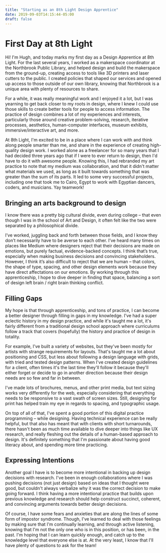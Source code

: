 ```yaml
---
title: "Starting as an 8th Light Design Apprentice"
date: 2019-09-03T14:15:44-05:00
draft: false
---
```


# First Day at 8th Light

Hi! I'm Hugh, and today marks my first day as a Design Apprentice at 8th Light. For the last several years, I worked as a makerspace coordinator at the Northbrook Public Library, and helped design and build the makerspace from the ground-up, creating access to tools like 3D printers and laser cutters to the public. I created policies that shaped our services and opened up access to those outside of our own library, knowing that Northbrook is a unique area with plenty of resources to share. 

For a while, it was really meaningful work and I enjoyed it a lot, but I was yearning to get back closer to my roots in design, where I knew I could use those skills to create better tools for people to access information. The practice of design combines a lot of my experiences and interests, particularly those around creative problem-solving, research, iterative processes, aesthetics, human-computer interfaces, museum exhibits, immersive/interactive art, and more.

At 8th Light, I'm excited to be in a place where I can work with and think along people smarter than me, and share in the experience of creating high-quality design work. I worked alone as a freelancer for so many years that I had decided three years ago that if I were to ever return to design, then I'd have to do it with awesome people. Knowing this, I had rebranded my art practice to note that my medium was collaboration, and that it didn't matter what materials we used, as long as it built towards something that was greater than the sum of its parts. It led to some very successful projects, including one that took me to Cairo, Egypt to work with Egyptian dancers, coders, and musicians. Yay teamwork!

## Bringing an arts background to design
I know there was a pretty big cultural divide, even during college – that even though I was in the school of Art and Design, it often felt like the two were separated by a philosophical divide. 

I’ve worked, juggling back and forth between those fields, and I know they don’t necessarily have to be averse to each other. I’ve heard many times on places like Medium where designers reject that their decisions are made on emotions, but purely factual, evidence-backed concepts. I think that’s true, especially when making business decisions and convincing stakeholders. However, I think it’s also difficult to reject that we are human – that colors, the shape of type, spacing, and other design elements work because they have direct affectations on our emotions. By working through this apprenticeship, I hope to dive deeper in finding that space, balancing a sort of design left brain / right brain thinking conflict.

## Filling Gaps
My hope is that through apprenticeship, and tons of practice, I can become a better designer through filling in gaps in my knowledge. I've had a super eclectic history in my design practice, and while it's taught me a lot, it's fairly different from a traditional design school approach where curriculums follow a track that covers (hopefully) the history and practice of design in totality.

For example, I’ve built a variety of websites, but they've been mostly for artists with strange requirements for layouts. That's taught me a lot about positioning and CSS, but less about following a design language with grids, with tried and tested design patterns. When I've created design guidelines for a client, often times it's the last time they'll follow it because they'll either forget or decide to go in another direction because their design needs are so few and far in between.

I've made lots of brochures, menus, and other print media, but text sizing works very differently for the web, especially considering that everything needs to be responsive to a vast swath of screen sizes. Still, designing for print has helped train my eye in regards to spacing, and typographic usage.

On top of all of that, I've spent a good portion of this digital practice programming – while designing. Having technical experience can be really helpful, but that also has meant that with clients with short turnarounds, there hasn't been as much time available to dive deeper into things like UX research, and really fleshing out the details of a human-based approach to design. It's definitely something that I'm passionate about having good literacy about, and spending more time practicing.

## Expressing Intentions
Another goal I have is to become more intentional in backing up design decisions with research. I've been in enough collaborations where I was pushing decisions (not just design) based on ideas that I thought were good, but couldn't always verbalize why it was the correct decision to make going forward. I think having a more intentional practice that builds upon previous knowledge and research should help construct succinct, coherent, and convincing arguments towards better design decisions.

Of course, I have some fears and anxieties that are along the lines of some form of impostor syndrome. Though, I've learned to deal with those feelings by making sure that I'm continually learning, and through active listening, knowing that I'm not the only one who is in this position, or has been, in the past. I'm hoping that I can learn quickly enough, and catch up to the knowledge level that everyone else is at. At the very least, I know that I'll have plenty of questions to ask for the team!
